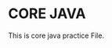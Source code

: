 # CORE JAVA

<!-- This section contains the project description -->

This is core java practice File.
